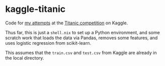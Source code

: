 # kaggle-titanic

Code for [my attempts](https://www.kaggle.com/hodapp) at
the [Titanic competition](https://www.kaggle.com/c/titanic) on Kaggle.

Thus far, this is just a `shell.nix` to set up a Python environment,
and some scratch work that loads the data via Pandas, removes some
features, and uses logistic regression from scikit-learn.

This assumes that the `train.csv` and `test.csv` from Kaggle are
already in the local directory.
